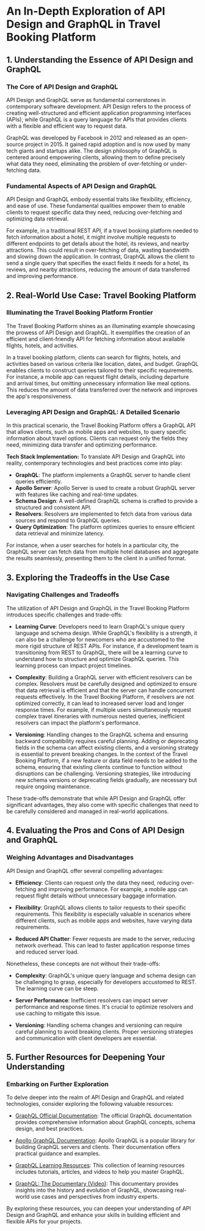 # An In-Depth Exploration of API Design and GraphQL in Travel Booking Platform

## 1. Understanding the Essence of API Design and GraphQL

### The Core of API Design and GraphQL
API Design and GraphQL serve as fundamental cornerstones in contemporary software development. API Design refers to the process of creating well-structured and efficient application programming interfaces (APIs), while GraphQL is a query language for APIs that provides clients with a flexible and efficient way to request data.

GraphQL was developed by Facebook in 2012 and released as an open-source project in 2015. It gained rapid adoption and is now used by many tech giants and startups alike. The design philosophy of GraphQL is centered around empowering clients, allowing them to define precisely what data they need, eliminating the problem of over-fetching or under-fetching data.

### Fundamental Aspects of API Design and GraphQL
API Design and GraphQL embody essential traits like flexibility, efficiency, and ease of use. These fundamental qualities empower them to enable clients to request specific data they need, reducing over-fetching and optimizing data retrieval.

For example, in a traditional REST API, if a travel booking platform needed to fetch information about a hotel, it might involve multiple requests to different endpoints to get details about the hotel, its reviews, and nearby attractions. This could result in over-fetching of data, wasting bandwidth and slowing down the application. In contrast, GraphQL allows the client to send a single query that specifies the exact fields it needs for a hotel, its reviews, and nearby attractions, reducing the amount of data transferred and improving performance.

## 2. Real-World Use Case: Travel Booking Platform

### Illuminating the Travel Booking Platform Frontier
The Travel Booking Platform shines as an illuminating example showcasing the prowess of API Design and GraphQL. It exemplifies the creation of an efficient and client-friendly API for fetching information about available flights, hotels, and activities.

In a travel booking platform, clients can search for flights, hotels, and activities based on various criteria like location, dates, and budget. GraphQL enables clients to construct queries tailored to their specific requirements. For instance, a mobile app can request flight details, including departure and arrival times, but omitting unnecessary information like meal options. This reduces the amount of data transferred over the network and improves the app's responsiveness.

### Leveraging API Design and GraphQL: A Detailed Scenario
In this practical scenario, the Travel Booking Platform offers a GraphQL API that allows clients, such as mobile apps and websites, to query specific information about travel options. Clients can request only the fields they need, minimizing data transfer and optimizing performance.

**Tech Stack Implementation:**
To translate API Design and GraphQL into reality, contemporary technologies and best practices come into play:

- **GraphQL**: The platform implements a GraphQL server to handle client queries efficiently.
- **Apollo Server**: Apollo Server is used to create a robust GraphQL server with features like caching and real-time updates.
- **Schema Design**: A well-defined GraphQL schema is crafted to provide a structured and consistent API.
- **Resolvers**: Resolvers are implemented to fetch data from various data sources and respond to GraphQL queries.
- **Query Optimization**: The platform optimizes queries to ensure efficient data retrieval and minimize latency.

For instance, when a user searches for hotels in a particular city, the GraphQL server can fetch data from multiple hotel databases and aggregate the results seamlessly, presenting them to the client in a unified format.

## 3. Exploring the Tradeoffs in the Use Case

### Navigating Challenges and Tradeoffs
The utilization of API Design and GraphQL in the Travel Booking Platform introduces specific challenges and trade-offs:

- **Learning Curve**: Developers need to learn GraphQL's unique query language and schema design. While GraphQL's flexibility is a strength, it can also be a challenge for newcomers who are accustomed to the more rigid structure of REST APIs. For instance, if a development team is transitioning from REST to GraphQL, there will be a learning curve to understand how to structure and optimize GraphQL queries. This learning process can impact project timelines.

- **Complexity**: Building a GraphQL server with efficient resolvers can be complex. Resolvers must be carefully designed and optimized to ensure that data retrieval is efficient and that the server can handle concurrent requests effectively. In the Travel Booking Platform, if resolvers are not optimized correctly, it can lead to increased server load and longer response times. For example, if multiple users simultaneously request complex travel itineraries with numerous nested queries, inefficient resolvers can impact the platform's performance.

- **Versioning**: Handling changes to the GraphQL schema and ensuring backward compatibility requires careful planning. Adding or deprecating fields in the schema can affect existing clients, and a versioning strategy is essential to prevent breaking changes. In the context of the Travel Booking Platform, if a new feature or data field needs to be added to the schema, ensuring that existing clients continue to function without disruptions can be challenging. Versioning strategies, like introducing new schema versions or deprecating fields gradually, are necessary but require ongoing maintenance.

These trade-offs demonstrate that while API Design and GraphQL offer significant advantages, they also come with specific challenges that need to be carefully considered and managed in real-world applications.

## 4. Evaluating the Pros and Cons of API Design and GraphQL

### Weighing Advantages and Disadvantages
API Design and GraphQL offer several compelling advantages:

- **Efficiency**: Clients can request only the data they need, reducing over-fetching and improving performance. For example, a mobile app can request flight details without unnecessary baggage information.

- **Flexibility**: GraphQL allows clients to tailor requests to their specific requirements. This flexibility is especially valuable in scenarios where different clients, such as mobile apps and websites, have varying data requirements.

- **Reduced API Chatter**: Fewer requests are made to the server, reducing network overhead. This can lead to faster application response times and reduced server load.

Nonetheless, these concepts are not without their trade-offs:

- **Complexity**: GraphQL's unique query language and schema design can be challenging to grasp, especially for developers accustomed to REST. The learning curve can be steep.

- **Server Performance**: Inefficient resolvers can impact server performance and response times. It's crucial to optimize resolvers and use caching to mitigate this issue.

- **Versioning**: Handling schema changes and versioning can require careful planning to avoid breaking clients. Proper versioning strategies and communication with client developers are essential.

## 5. Further Resources for Deepening Your Understanding

### Embarking on Further Exploration
To delve deeper into the realm of API Design and GraphQL and related technologies, consider exploring the following valuable resources:

- [GraphQL Official Documentation](https://graphql.org/): The official GraphQL documentation provides comprehensive information about GraphQL concepts, schema design, and best practices.

- [Apollo GraphQL Documentation](https://www.apollographql.com/docs/): Apollo GraphQL is a popular library for building GraphQL servers and clients. Their documentation offers practical guidance and examples.

- [GraphQL Learning Resources](https://graphql.org/learn/): This collection of learning resources includes tutorials, articles, and videos to help you master GraphQL.

- [GraphQL: The Documentary (Video)](https://www.youtube.com/watch?v=783ccP__No8): This documentary provides insights into the history and evolution of GraphQL, showcasing real-world use cases and perspectives from industry experts.

By exploring these resources, you can deepen your understanding of API Design and GraphQL and enhance your skills in building efficient and flexible APIs for your projects.
